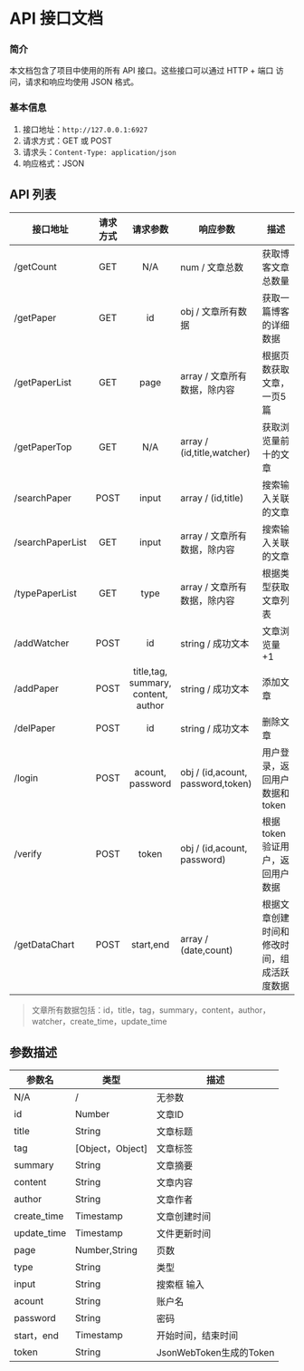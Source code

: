 # API 接口文档

### 简介

本文档包含了项目中使用的所有 API 接口。这些接口可以通过 HTTP + 端口 访问，请求和响应均使用 JSON 格式。

### 基本信息

1. 接口地址：`http://127.0.0.1:6927`
2. 请求方式：GET 或 POST
3. 请求头：`Content-Type: application/json`
4. 响应格式：JSON

## API 列表

| 接口地址         | 请求方式 |                    请求参数                     | 响应参数                              | 描述                                       |
| ---------------- | :------: | :---------------------------------------------: | ------------------------------------- | ------------------------------------------ |
| /getCount        |   GET    |                       N/A                       | num / 文章总数                        | 获取博客文章总数量                         |
| /getPaper        |   GET    |                       id                        | obj / 文章所有数据                    | 获取一篇博客的详细数据                     |
| /getPaperList    |   GET    |                      page                       | array / 文章所有数据，除内容          | 根据页数获取文章，一页5篇                  |
| /getPaperTop     |   GET    |                       N/A                       | array / (id,title,watcher)          | 获取浏览量前十的文章                       |
| /searchPaper     |   POST   |                      input                      | array / (id,title)                    | 搜索输入关联的文章                         |
| /searchPaperList |   GET    |                      input                      | array / 文章所有数据，除内容          | 搜索输入关联的文章                         |
| /typePaperList   |   GET    |                      type                       | array / 文章所有数据，除内容          | 根据类型获取文章列表                       |
| /addWatcher      |   POST   |                       id                        | string / 成功文本                     | 文章浏览量+1                               |
| /addPaper        |   POST   | title,tag,<br/>summary,<br/>content,<br/>author | string / 成功文本                     | 添加文章                                   |
| /delPaper        |   POST   |                       id                        | string / 成功文本                     | 删除文章                                   |
| /login           |   POST   |              acount,<br/>password               | obj / (id,acount,<br/>password,token) | 用户登录，返回用户数据和token              |
| /verify          |   POST   |                      token                      | obj / (id,acount,<br/>password)       | 根据token验证用户，返回用户数据            |
| /getDataChart    |   POST   |                    start,end                    | array / (date,count)                  | 根据文章创建时间和修改时间，组成活跃度数据 |

> 文章所有数据包括：id，title，tag，summary，content，author，watcher，create_time，update_time

## 参数描述

| 参数名      | 类型             | 描述                    |
| ----------- | ---------------- | ----------------------- |
| N/A         | /                | 无参数                  |
| id          | Number           | 文章ID                  |
| title       | String           | 文章标题                |
| tag         | [Object，Object] | 文章标签                |
| summary     | String           | 文章摘要                |
| content     | String           | 文章内容                |
| author      | String           | 文章作者                |
| create_time | Timestamp        | 文章创建时间            |
| update_time | Timestamp        | 文件更新时间            |
| page        | Number,String    | 页数                    |
| type        | String           | 类型                    |
| input       | String           | 搜索框 输入             |
| acount      | String           | 账户名                  |
| password    | String           | 密码                    |
| start，end  | Timestamp        | 开始时间，结束时间      |
| token       | String           | JsonWebToken生成的Token |